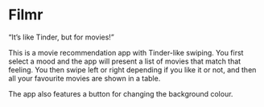 # Filmr

“It’s like Tinder, but for movies!”

This is a movie recommendation app with Tinder-like swiping. You first select a mood and the app will present a list of movies that match that feeling. You then swipe left or right depending if you like it or not, and then all your favourite movies are shown in a table.

The app also features a button for changing the background colour.